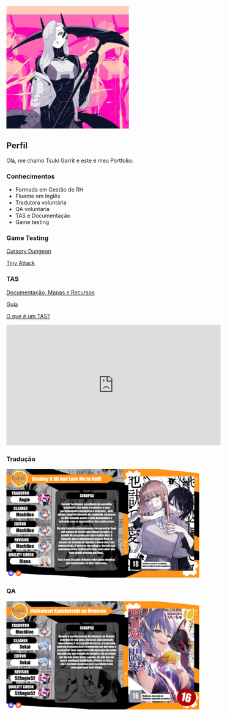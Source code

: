![Logo](/assets/snekie.png)

## Perfil

  Olá, me chamo Tsuki Garrit e este é meu Portfolio:

### Conhecimentos
- Formada em Gestão de RH
- Fluente em Inglês
- Tradutora voluntária
- QA voluntária
- TAS e Documentação
- Game testing
  

### Game Testing

 [Cursory Dungeon](https://tinybirdgames.itch.io/cursory-dungeon)

  [Tiny Attack](https://store.steampowered.com/app/1472970/TinyAttack/)

  
### TAS

  [Documentação, Mapas e Recursos](https://www.speedrun.com/grid_runner/resources)

  [Guia](https://www.speedrun.com/grid_runner/guides)


  [O que é um TAS?](https://tasvideos.org/WelcomeToTASVideos#WhatIsATas)



<iframe width="560" height="315" src="https://www.youtube.com/embed/Ujp6zjSL1aA?si=e35yzwd39GB3IeQc" title="TAS" frameborder="0" allow="accelerometer; autoplay; clipboard-write; encrypted-media; gyroscope; picture-in-picture; web-share" referrerpolicy="strict-origin-when-cross-origin" allowfullscreen></iframe>
<br>
  


### Tradução
  ![Tradução](/assets/0.jpg)


### QA 

  ![QA](/assets/00.png)










